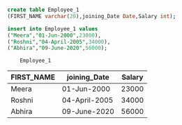 ```sql

create table Employee_1
(FIRST_NAME varchar(20),joining_Date Date,Salary int);

insert into Employee_1 values
("Meera","01-Jun-2000",23000),
("Roshni","04-April-2005",34000),
("Abhira","09-June-2020",56000);
```

        Employee_1

| FIRST_NAME | joining_Date  | Salary |
| ---------- | ------------- | ------ |
| Meera      | 01-Jun-2000   | 23000  |
| Roshni     | 04-April-2005 | 34000  |
| Abhira     | 09-June-2020  | 56000  |
